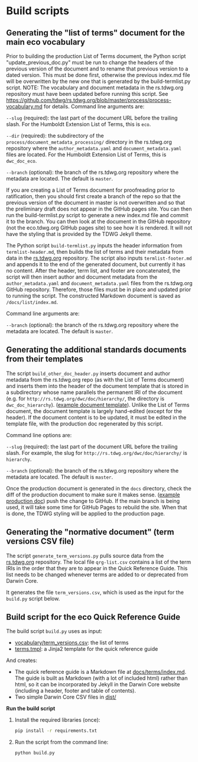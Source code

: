 # Build scripts

## Generating the "list of terms" document for the main eco vocabulary

Prior to building the production List of Terms document, the Python script "update_previous_doc.py" must be run to change the headers of the previous version of the document and to rename that previous version to a dated version. This must be done first, otherwise the previous index.md file will be overwritten by the new one that is generated by the build-termlist.py script. NOTE: The vocabulary and document metadata in the rs.tdwg.org repository must have been updated before running this script. See <https://github.com/tdwg/rs.tdwg.org/blob/master/process/process-vocabulary.md> for details. Command line arguments are:

`--slug` (required): the last part of the document URL before the trailing slash. For the Humboldt Extension List of Terms, this is `eco`.

`--dir` (required): the subdirectory of the `process/document_metadata_processing/` directory in the rs.tdwg.org repository where the `author_metadata.yaml` and `document_metadata.yaml` files are located. For the Humboldt Extension List of Terms, this is `dwc_doc_eco`.

`--branch` (optional): the branch of the rs.tdwg.org repository where the metadata are located. The default is `master`.

If you are creating a List of Terms document for proofreading prior to ratification, then you should first create a branch of the repo so that the previous version of the document in master is not overwritten and so that the preliminary draft does not appear in the GitHub pages site. You can then run the build-termlist.py script to generate a new index.md file and commit it to the branch. You can then look at the document in the GitHub repository (not the eco.tdwg.org GitHub pages site) to see how it is rendered. It will not have the styling that is provided by the TDWG Jekyll theme.

The Python script `build-termlist.py` inputs the header information from `termlist-header.md`, then builds the list of terms and their metadata from data in the [rs.tdwg.org](http://github.com/tdwg/rs.tdwg.org) repository. The script also inputs `termlist-footer.md` and appends it to the end of the generated document, but currently it has no content. After the header, term list, and footer are concatenated, the script will then insert author and document metadata from the `author_metadata.yaml` and `document_metadata.yaml` files from the rs.tdwg.org GitHub repository. Therefore, those files must be in place and updated prior to running the script. The constructed Markdown document is saved as `/docs/list/index.md`. 

Command line arguments are:

`--branch` (optional): the branch of the rs.tdwg.org repository where the metadata are located. The default is `master`.

## Generating the additional standards documents from their templates

The script `build_other_doc_header.py` inserts document and author metadata from the rs.tdwg.org repo (as with the List of Terms document) and inserts them into the header of the document template that is stored in a subdirectory whose name parallels the permanent IRI of the document (e.g. for `http://rs.tdwg.org/dwc/doc/hierarchy/`, the directory is `dwc_doc_hierarchy`). ([example document template](https://github.com/tdwg/hc/blob/main/build/dwc_doc_hierarchy/index.md)). Unlike the List of Terms document, the document template is largely hand-edited (except for the header). If the document content is to be updated, it must be edited in the template file, with the production doc regenerated by this script.

Command line options are:

`--slug` (required): the last part of the document URL before the trailing slash. For example, the slug for `http://rs.tdwg.org/dwc/doc/hierarchy/` is `hierarchy`. 

`--branch` (optional): the branch of the rs.tdwg.org repository where the metadata are located. The default is `master`.

Once the production document is generated in the `docs` directory, check the diff of the production document to make sure it makes sense. ([example production doc](https://github.com/tdwg/hc/blob/main/docs/hierarchy/index.md)) push the change to GitHub. If the main branch is being used, it will take some time for GitHub Pages to rebuild the site. When that is done, the TDWG styling will be applied to the production page.

## Generating the "normative document" (term versions CSV file)

The script `generate_term_versions.py` pulls source data from the [rs.tdwg.org](http://github.com/tdwg/rs.tdwg.org) repository. The local file `qrg-list.csv` contains a list of the term IRIs in the order that they are to appear in the Quick Reference Guide. This list needs to be changed whenever terms are added to or deprecated from Darwin Core.

It generates the file `term_versions.csv`, which is used as the input for the `build.py` script below.

## Build script for the eco Quick Reference Guide

The build script `build.py` uses as input:

* [vocabulary/term_versions.csv](../vocabulary/term_versions.csv): the list of terms
* [terms.tmpl](terms.tmpl): a Jinja2 template for the quick reference guide

And creates:

* The quick reference guide is a Markdown file at [docs/terms/index.md](../docs/terms/index.md). The guide is built as Markdown (with a lot of included html) rather than html, so it can be incorporated by Jekyll in the Darwin Core website (including a header, footer and table of contents).
* Two simple Darwin Core CSV files in [dist/](../dist/)

**Run the build script**

1. Install the required libraries (once):

    ```bash
    pip install -r requirements.txt
    ```

2. Run the script from the command line:

    ```bash
    python build.py
    ```

